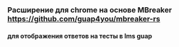 ### Расширение для chrome на основе MBreaker https://github.com/guap4you/mbreaker-rs
#### для отображения ответов на тесты в lms guap